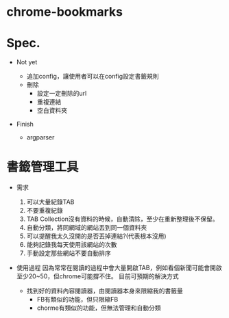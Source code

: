 # chrome-bookmarks

# Spec.
* Not yet
    - 追加config，讓使用者可以在config設定書籤規則
    - 刪除
        - 設定一定刪除的url
        - 重複連結
        - 空白資料夾

* Finish
    - argparser



# 書籤管理工具
* 需求
    1. 可以大量紀錄TAB
    1. 不要重複紀錄
    1. TAB Collection沒有資料的時候，自動清除，至少在重新整理後不保留。
    1. 自動分類，將同網域的網站丟到同一個資料夾
    1. 可以提醒我太久沒開的是否丟掉連結?(代表根本沒用)
    1. 能夠記錄我每天使用該網站的次數
    1. 手動設定那些網站不要自動排序

* 使用過程
    因為常常在閱讀的過程中會大量開啟TAB，例如看個新聞可能會開啟至少20~50，但chrome可能撐不住。
    目前可預期的解決方式
    * 找到好的資料內容閱讀器，由閱讀器本身來限縮我的書籤量
        * FB有類似的功能，但只限縮FB
        * chorme有類似的功能，但無法管理和自動分類

